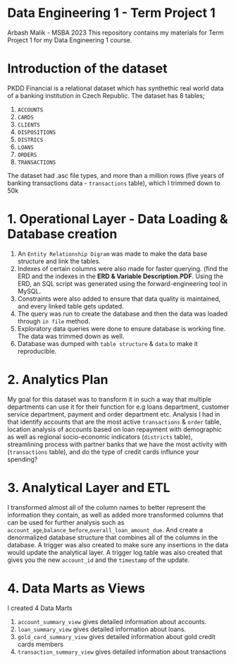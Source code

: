 # Data Engineering 1 - Term Project 1
Arbash Malik - MSBA 2023
This repository contains my materials for Term Project 1 for my Data Engineering 1 course.

# Introduction of the dataset
PKDD Financial is a relational dataset which has synthethic real world data of a banking institution in Czech Republic. The dataset has 8 tables;
  1. `ACCOUNTS`
  2. `CARDS`
  3. `CLIENTS`
  4. `DISPOSITIONS`
  5. `DISTRICS`
  6. `LOANS`
  7. `ORDERS`
  8. `TRANSACTIONS`

The dataset had .asc file types, and more than a million rows (five years of banking transactions data - `transactions` table), which I trimmed down to 50k


# 1. Operational Layer - Data Loading & Database creation
 1. An `Entity Relationship Digram` was made to make the data base structure and link the tables.
 2. Indexes of certain columns were also made for faster querying. (find the ERD and the indexes in the **ERD & Variable Description.PDF**. Using the ERD, an SQL script was generated using the forward-engineering tool in MySQL.
 3. Constraints were also added to ensure that data quality is maintained, and every linked table gets updated. 
 4. The query was run to create the database and then the data was loaded through `in file` method.
 5. Exploratory data queries were done to ensure database is working fine. The data was trimmed down as well.
 6. Database was dumped with `table structure` & `data` to make it reproducible.

# 2. Analytics Plan
  My goal for this dataset was to transform it in such a way that multiple departments can use it for their function for e.g loans department, customer service department, payment and order department etc. 
  Analysis I had in that identify accounts that are the most active `transactions` & `order` table, location analysis of accounts based on loan repayment with demographic as well as regional socio-economic indicators (`districts` table), streamlining process with partner banks that we have the most activity with (`transactions` table), and do the type of credit cards influnce your spending?

# 3. Analytical Layer and ETL
  I transformed almost all of the column names to better represent the information they contain, as well as added more transformed columns that can be used for further analysis such as `account_age`,`balance_before`,`overall_loan_amount_due`. 
  And create a denormalized database structure that combines all of the columns in the database. A trigger was also created to make sure any insertions in the data would update the analytical layer. 
  A trigger log table was also created that gives you the new `account_id` and the `timestamp` of the update.

# 4. Data Marts as Views
  I created 4 Data Marts
  1. `account_summary_view` gives detailed information about accounts. 
  3. `loan_summary_view` gives detailed information about loans.
  4. `gold_card_summary_view` gives detailed information about gold credit cards members
  5. `transaction_summary_view` gives detailed information about transactions 
 


